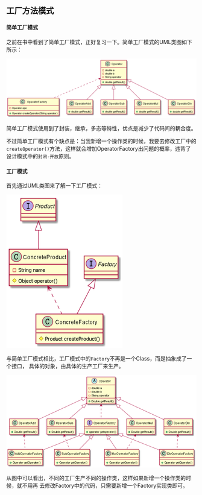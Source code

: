 ## 工厂方法模式

#### 简单工厂模式

之前在书中看到了简单工厂模式，正好复习一下。简单工厂模式的UML类图如下所示：

![simple_factory_pattern](../../../../../../../../src/uml/factory/simple/simple_factory.png)

简单工厂模式使用到了封装，继承，多态等特性，优点是减少了代码间的耦合度。

不过简单工厂模式有个缺点是：当我新增一个操作类的时候，我要去修改工厂中的
`createOperator()`方法，这样就会增加OperatorFactory出问题的概率，违背了
设计模式中的`封闭-开放`原则。

#### 工厂模式

首先通过UML类图来了解一下工厂模式：

![factory_pattern](../../../../../../../../src/uml/factory/factory.png)

与简单工厂模式相比，工厂模式中的`Factory`不再是一个Class，而是抽象成了一个接口，
具体的对象，由具体的生产工厂来生产。

![factory_pattern](../../../../../../../../src/uml/factory/concreate_factory_uml.png)

从图中可以看出，不同的工厂生产不同的操作类，这样如果新增一个操作类的时候，就不用再
去修改Factory中的代码，只需要新增一个Factory实现类即可。

